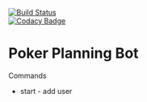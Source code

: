 [![Build Status](https://travis-ci.org/ashavrov/poker-planning-bot.svg?branch=master)](https://travis-ci.org/ashavrov/poker-planning-bot)
</br>
[![Codacy Badge](https://api.codacy.com/project/badge/Grade/63cfd172892a493a9215b3f69cf9dd33)](https://www.codacy.com?utm_source=github.com&amp;utm_medium=referral&amp;utm_content=ashavrov/poker-planning-bot&amp;utm_campaign=Badge_Grade)
</br>
# Poker Planning Bot

Commands
*   start - add user
